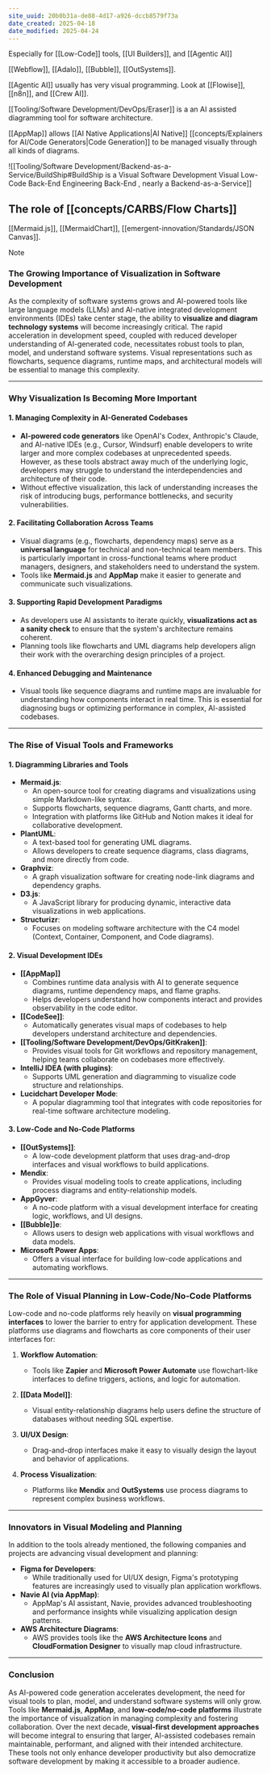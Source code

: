 ```yaml
---
site_uuid: 20b0b31a-de88-4d17-a926-dccb8579f73a
date_created: 2025-04-18
date_modified: 2025-04-24
---
```


Especially for [[Low-Code]] tools, [[UI Builders]], and [[Agentic AI]]

[[Webflow]], [[Adalo]], [[Bubble]], [[OutSystems]]. 

[[Agentic AI]] usually has very visual programming.  Look at [[Flowise]], [[n8n]], and [[Crew AI]]. 

[[Tooling/Software Development/DevOps/Eraser]] is a an AI assisted diagramming tool for software architecture.

[[AppMap]] allows [[AI Native Applications|AI Native]] [[concepts/Explainers for AI/Code Generators|Code Generation]] to be managed visually through all kinds of diagrams. 


![[Tooling/Software Development/Backend-as-a-Service/BuildShip#BuildShip is a Visual Software Development Visual Low-Code Back-End Engineering Back-End , nearly a Backend-as-a-Service]]
## The role of [[concepts/CARBS/Flow Charts]]
[[Mermaid.js]], [[MermaidChart]], [[emergent-innovation/Standards/JSON Canvas]].

> [!NOTE]
> ### **The Growing Importance of Visualization in Software Development**
> 
> As the complexity of software systems grows and AI-powered tools like large language models (LLMs) and AI-native integrated development environments (IDEs) take center stage, the ability to **visualize and diagram technology systems** will become increasingly critical. The rapid acceleration in development speed, coupled with reduced developer understanding of AI-generated code, necessitates robust tools to plan, model, and understand software systems. Visual representations such as flowcharts, sequence diagrams, runtime maps, and architectural models will be essential to manage this complexity.
> 
> ---
> 
> ### **Why Visualization Is Becoming More Important**
> 
> #### 1. **Managing Complexity in AI-Generated Codebases**
> 
> - **AI-powered code generators** like OpenAI's Codex, Anthropic's Claude, and AI-native IDEs (e.g., Cursor, Windsurf) enable developers to write larger and more complex codebases at unprecedented speeds. However, as these tools abstract away much of the underlying logic, developers may struggle to understand the interdependencies and architecture of their code.
> - Without effective visualization, this lack of understanding increases the risk of introducing bugs, performance bottlenecks, and security vulnerabilities.
> 
> #### 2. **Facilitating Collaboration Across Teams**
> 
> - Visual diagrams (e.g., flowcharts, dependency maps) serve as a **universal language** for technical and non-technical team members. This is particularly important in cross-functional teams where product managers, designers, and stakeholders need to understand the system.
> - Tools like **Mermaid.js** and **AppMap** make it easier to generate and communicate such visualizations.
> 
> #### 3. **Supporting Rapid Development Paradigms**
> 
> - As developers use AI assistants to iterate quickly, **visualizations act as a sanity check** to ensure that the system's architecture remains coherent.
> - Planning tools like flowcharts and UML diagrams help developers align their work with the overarching design principles of a project.
> 
> #### 4. **Enhanced Debugging and Maintenance**
> 
> - Visual tools like sequence diagrams and runtime maps are invaluable for understanding how components interact in real time. This is essential for diagnosing bugs or optimizing performance in complex, AI-assisted codebases.
> 
> ---
> 
> ### **The Rise of Visual Tools and Frameworks**
> 
> #### **1. Diagramming Libraries and Tools**
> 
> - **Mermaid.js**:
>     - An open-source tool for creating diagrams and visualizations using simple Markdown-like syntax.
>     - Supports flowcharts, sequence diagrams, Gantt charts, and more.
>     - Integration with platforms like GitHub and Notion makes it ideal for collaborative development.
> - **PlantUML**:
>     - A text-based tool for generating UML diagrams.
>     - Allows developers to create sequence diagrams, class diagrams, and more directly from code.
> - **Graphviz**:
>     - A graph visualization software for creating node-link diagrams and dependency graphs.
> - **D3.js**:
>     - A JavaScript library for producing dynamic, interactive data visualizations in web applications.
> - **Structurizr**:
>     - Focuses on modeling software architecture with the C4 model (Context, Container, Component, and Code diagrams).
> 
> #### **2. Visual Development IDEs**
> 
> - **[[AppMap]]**
>     - Combines runtime data analysis with AI to generate sequence diagrams, runtime dependency maps, and flame graphs.
>     - Helps developers understand how components interact and provides observability in the code editor.
> - **[[CodeSee]]**:
>     - Automatically generates visual maps of codebases to help developers understand architecture and dependencies.
> - **[[Tooling/Software Development/DevOps/GitKraken]]**:
>     - Provides visual tools for Git workflows and repository management, helping teams collaborate on codebases more effectively.
> - **IntelliJ IDEA (with plugins)**:
>     - Supports UML generation and diagramming to visualize code structure and relationships.
> - **Lucidchart Developer Mode**:
>     - A popular diagramming tool that integrates with code repositories for real-time software architecture modeling.
> 
> #### **3. Low-Code and No-Code Platforms**
> 
> - **[[OutSystems]]**:
>     - A low-code development platform that uses drag-and-drop interfaces and visual workflows to build applications.
> - **Mendix**:
>     - Provides visual modeling tools to create applications, including process diagrams and entity-relationship models.
> - **AppGyver**:
>     - A no-code platform with a visual development interface for creating logic, workflows, and UI designs.
> - **[[Bubble]]e**:
>     - Allows users to design web applications with visual workflows and data models.
> - **Microsoft Power Apps**:
>     - Offers a visual interface for building low-code applications and automating workflows.
> 
> ---
> 
> ### **The Role of Visual Planning in Low-Code/No-Code Platforms**
> 
> Low-code and no-code platforms rely heavily on **visual programming interfaces** to lower the barrier to entry for application development. These platforms use diagrams and flowcharts as core components of their user interfaces for:
> 
> 1. **Workflow Automation**:
>     
>     - Tools like **Zapier** and **Microsoft Power Automate** use flowchart-like interfaces to define triggers, actions, and logic for automation.
> 2. **[[Data Model]]**:
>     
>     - Visual entity-relationship diagrams help users define the structure of databases without needing SQL expertise.
> 3. **UI/UX Design**:
>     
>     - Drag-and-drop interfaces make it easy to visually design the layout and behavior of applications.
> 4. **Process Visualization**:
>     
>     - Platforms like **Mendix** and **OutSystems** use process diagrams to represent complex business workflows.
> 
> ---
> 
> ### **Innovators in Visual Modeling and Planning**
> 
> In addition to the tools already mentioned, the following companies and projects are advancing visual development and planning:
> 
> - **Figma for Developers**:
>     - While traditionally used for UI/UX design, Figma's prototyping features are increasingly used to visually plan application workflows.
> - **Navie AI (via AppMap)**:
>     - AppMap's AI assistant, Navie, provides advanced troubleshooting and performance insights while visualizing application design patterns.
> - **AWS Architecture Diagrams**:
>     - AWS provides tools like the **AWS Architecture Icons** and **CloudFormation Designer** to visually map cloud infrastructure.
> 
> ---
> 
> ### **Conclusion**
> 
> As AI-powered code generation accelerates development, the need for visual tools to plan, model, and understand software systems will only grow. Tools like **Mermaid.js**, **AppMap**, and **low-code/no-code platforms** illustrate the importance of visualization in managing complexity and fostering collaboration. Over the next decade, **visual-first development approaches** will become integral to ensuring that larger, AI-assisted codebases remain maintainable, performant, and aligned with their intended architecture. These tools not only enhance developer productivity but also democratize software development by making it accessible to a broader audience.


